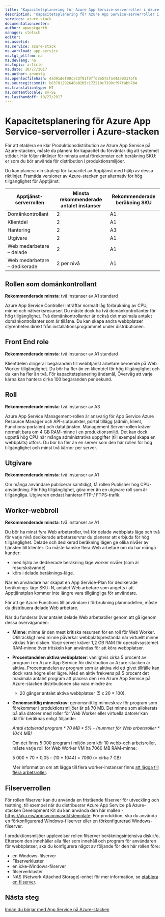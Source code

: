 ```yaml
---
title: "Kapacitetsplanering för Azure App Service-serverroller i Azure-stacken | Microsoft Docs"
description: "Kapacitetsplanering för Azure App Service-serverroller i Azure-stacken"
services: azure-stack
documentationcenter: 
author: apwestgarth
manager: stefsch
editor: 
ms.assetid: 
ms.service: azure-stack
ms.workload: app-service
ms.tgt_pltfrm: na
ms.devlang: na
ms.topic: article
ms.date: 10/27/2017
ms.author: anwestg
ms.openlocfilehash: 4ad91def00ca73f91f0ffd8e57afa442a93176f6
ms.sourcegitcommit: b83781292640e82b5c172210c7190cf97fabb704
ms.translationtype: MT
ms.contentlocale: sv-SE
ms.lasthandoff: 10/27/2017
---
```

# <a name="capacity-planning-for-azure-app-service-server-roles-in-azure-stack"></a>Kapacitetsplanering för Azure App Service-serverroller i Azure-stacken

För att etablera en klar Produktionsdistribution av Azure App Service på Azure-stacken, måste du planera för kapacitet du förväntar dig att systemet stöder.  Här följer riktlinjer för minsta antal förekomster och beräkning SKU: er som du bör använda för distribution i produktionsmiljöer.

Du kan planera din strategi för kapacitet av Apptjänst med hjälp av dessa riktlinjer. Framtida versioner av Azure-stacken ger alternativ för hög tillgänglighet för Apptjänst.

| Apptjänst-serverrollen | Minsta rekommenderade antalet instanser | Rekommenderade beräkning SKU|
| --- | --- | --- |
| Domänkontrollant | 2 | A1 |
| Klientdel | 2 | A1 |
| Hantering | 2 | A3 |
| Utgivare | 2 | A1 |
| Web medarbetare – delade | 2 | A1 |
| Web medarbetare – dedikerade | 2 per nivå | A1 |

## <a name="controller-role"></a>Rollen som domänkontrollant

**Rekommenderade minsta**: två instanser av A1 standard

Azure App Service Controller inträffar normalt låg förbrukning av CPU, minne och nätverksresurser. Du måste dock ha två domänkontrollanter för hög tillgänglighet. Två domänkontrollanter är också det maximala antalet domänkontrollanter som är tillåtna. Du kan skapa andra webbplatser styrenheten direkt från installationsprogrammet under distributionen.

## <a name="front-end-role"></a>Front End role

**Rekommenderade minsta**: två instanser av A1 standard

Klientdelen dirigerar begäranden till webbtjänst arbetare beroende på Web Worker tillgänglighet. Du bör ha fler än en klientdel för hög tillgänglighet och du kan ha fler än två. För kapacitetsplanering ändamål, Överväg att varje kärna kan hantera cirka 100 begäranden per sekund.

## <a name="management-role"></a>Roll

**Rekommenderade minsta**: två instanser av A3

Azure App Service Management-rollen är ansvarig för App Service Azure Resource Manager och API-slutpunkter, portal tillägg (admin, klient, Functions-portalen) och datatjänsten. Management Server-rollen kräver normalt bara om 4 GB RAM-minne i en produktionsmiljö. Det kan dock uppstå hög CPU när många administrativa uppgifter (till exempel skapa en webbplats) utförs. Du bör ha fler än en server som den här rollen för hög tillgänglighet och minst två kärnor per server.

## <a name="publisher-role"></a>Utgivare

**Rekommenderade minsta**: två instanser av A1

Om många användare publicerar samtidigt, få rollen Publisher hög CPU-användning. För hög tillgänglighet, göra mer än en utgivare roll som är tillgängliga.  Utgivaren endast hanterar FTP-/ FTPS-trafik.

## <a name="web-worker-role"></a>Worker-webbroll

**Rekommenderade minsta**: två instanser av A1

Du bör ha minst fyra Web arbetsroller, två för delade webbplats läge och två för varje nivå dedikerade arbetarservrar du planerar att erbjuda för hög tillgänglighet. Delade och dedikerad beräkning lägen ge olika nivåer av tjänsten till klienter. Du måste kanske flera Web arbetare om du har många kunder:
 - med hjälp av dedikerade beräkning läge worker nivåer (som är resurskrävande)
 - körs i delade beräknings-läge.

När en användare har skapat en App Service-Plan för dedikerade beräknings-läge SKU: N, antalet Web arbetare som angetts i att Apptjänstplan kommer inte längre vara tillgängliga för användare.

För att ge Azure Functions till användare i förbrukning planmodellen, måste du distribuera delade Web arbetare.

När du funderar över antalet delade Web arbetsroller genom att gå igenom dessa överväganden:

- **Minne**: minne är den mest kritiska resursen för en roll för Web Worker. Otillräckligt med minne påverkar webbplatsprestanda när virtuellt minne växlas från disken. Varje server kräver 1,2 GB RAM för operativsystemet. RAM-minne över tröskeln kan användas för att köra webbplatser.
- **Procentandelen aktiva webbplatser**: vanligtvis cirka 5 procent av program i en Azure App Service för distribution av Azure-stacken är aktiva. Procentandelen av program som är aktiva vid ett givet tillfälle kan dock vara högre eller lägre. Med en aktiv frekvens på 5 procent det maximala antalet program att placera den i en Azure App Service på Azure-stacken distributionen ska vara mindre än:
    - 20 gånger antalet aktiva webbplatser (5 x 20 = 100).
- **Genomsnittlig minneskrav**: genomsnittlig minneskrav för program som förekommer i produktionsmiljöer är på 70 MB. Det minne som allokerats på alla datorer med roller för Web Worker eller virtuella datorer kan därför beräknas enligt följande:

    *Antal etablerad program * 70 MB * 5% - (nummer för Web arbetsroller * 1044 MB)*

   Om det finns 5 000 program i miljön som kör 10 webb-och arbetsroller, måste varje roll för Web Worker VM ha 7060 MB RAM-minne:

   5 000 * 70 * 0,05 – (10 * 1044) = 7060 (= cirka 7 GB)

   Mer information om att lägga till flera worker-instanser finns [att lägga till flera arbetsroller](azure-stack-app-service-add-worker-roles.md).

## <a name="file-server-role"></a>Filserverrollen

För rollen filserver kan du använda en fristående filserver för utveckling och testning, till exempel när du distribuerar Azure App Service på Azure-stacken Development Kit du kan använda den här mallen - https://aka.ms/appsvconmasdkfstemplate. För produktion, ska du använda en förkonfigurerad Windows-filserver eller en förkonfigurerad Windows-filserver.

I produktionsmiljöer upplevelser rollen filserver beräkningsintensiva disk-i/o. Eftersom den innehåller alla filer som innehåll och program för användaren för webbplatser, ska du konfigurera något av följande för den här rollen före:
- en Windows-filserver
- Filserverkluster
- en icke-Windows-filserver
- filserverkluster
- NAS (Network Attached Storage)-enhet för mer information, se [etablera en filserver](azure-stack-app-service-before-you-get-started.md#prepare-the-file-server).

## <a name="next-steps"></a>Nästa steg

[Innan du börjar med App Service på Azure-stacken](azure-stack-app-service-before-you-get-started.md)
